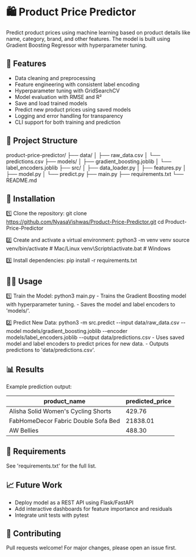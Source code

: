# 🛍️ Product Price Predictor

Predict product prices using machine learning based on product details like name, category, brand, and other features. The model is built using Gradient Boosting Regressor with hyperparameter tuning.

## 🚀 Features

- Data cleaning and preprocessing
- Feature engineering with consistent label encoding
- Hyperparameter tuning with GridSearchCV
- Model evaluation with RMSE and R²
- Save and load trained models
- Predict new product prices using saved models
- Logging and error handling for transparency
- CLI support for both training and prediction

## 📂 Project Structure

product-price-predictor/
    ├── data/
    │   ├── raw_data.csv
    │   └── predictions.csv
    ├── models/
    │   ├── gradient_boosting.joblib
    │   └── label_encoders.joblib
    ├── src/
    │   ├── data_loader.py
    │   ├── features.py
    │   ├── model.py
    │   └── predict.py
    ├── main.py
    ├── requirements.txt
    └── README.md

## 🔧 Installation

1️⃣ Clone the repository:
    git clone https://github.com/NyasaVishwas/Product-Price-Predictor.git
    cd Product-Price-Predictor

2️⃣ Create and activate a virtual environment:
    python3 -m venv venv
    source venv/bin/activate  # Mac/Linux
    venv\Scripts\activate.bat  # Windows

3️⃣ Install dependencies:
    pip install -r requirements.txt

## 🏃‍♀️ Usage

1️⃣ Train the Model:
    python3 main.py
    - Trains the Gradient Boosting model with hyperparameter tuning.
    - Saves the model and label encoders to 'models/'.

2️⃣ Predict New Data:
    python3 -m src.predict --input data/raw_data.csv --model models/gradient_boosting.joblib --encoder models/label_encoders.joblib --output data/predictions.csv
    - Uses saved model and label encoders to predict prices for new data.
    - Outputs predictions to 'data/predictions.csv'.

## 📊 Results

Example prediction output:

| product_name                           | predicted_price |
|----------------------------------------|-----------------|
| Alisha Solid Women's Cycling Shorts    | 429.76          |
| FabHomeDecor Fabric Double Sofa Bed    | 21838.01        |
| AW Bellies                             | 488.30          |

## 🧩 Requirements

See 'requirements.txt' for the full list.

## 📈 Future Work

- Deploy model as a REST API using Flask/FastAPI
- Add interactive dashboards for feature importance and residuals
- Integrate unit tests with pytest

## 🤝 Contributing

Pull requests welcome! For major changes, please open an issue first.


